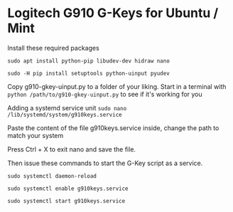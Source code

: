 # Logitech G910 G-Keys for Ubuntu / Mint

Install these required packages

`sudo apt install python-pip libudev-dev hidraw nano`

`sudo -H pip install setuptools python-uinput pyudev`

Copy g910-gkey-uinput.py to a folder of your liking.
Start in a terminal with `python /path/to/g910-gkey-uinput.py` to see if it's working for you

Adding a systemd service unit
`sudo nano /lib/systemd/system/g910keys.service`

Paste the content of the file g910keys.service inside, change the path to match your system 

Press Ctrl + X to exit nano and save the file.

Then issue these commands to start the G-Key script as a service.

`sudo systemctl daemon-reload`

`sudo systemctl enable g910keys.service`

`sudo systemctl start g910keys.service`
